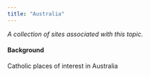 ```yaml
---
title: "Australia"
---
```



*A collection of sites associated with this topic.*

#### Background

Catholic places of interest in Australia



